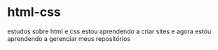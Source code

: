 # html-css
estudos sobre html e css
estou aprendendo a criar sites e agora estou aprendendo a gerenciar meus reposítórios